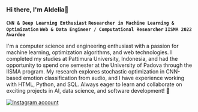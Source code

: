 
<h3>Hi there, I'm Aldelia👋</h3>

<!--**dey234/dey234** is a ✨ _special_ ✨ repository because its `README.md` (this file) appears on your GitHub profile. 
-->

**`CNN & Deep Learning Enthusiast`** **`Researcher in Machine Learning & Optimization`** **`Web & Data Engineer / Computational Researcher`**
**`IISMA 2022 Awardee`** 

I'm a computer science and engineering enthusiast with a passion for machine learning, optimization algorithms, and web technologies. I completed my studies at Pattimura University, Indonesia, and had the opportunity to spend one semester at the University of Padova through the IISMA program. My research explores stochastic optimization in CNN-based emotion classification from audio, and I have experience working with HTML, Python, and SQL. Always eager to learn and collaborate on exciting projects in AI, data science, and software development! 🚀 <br>

  <p aligns="left">
      <a href="https://www.instagram.com/aldelia_joe?igsh=MW5icXkyd3lxc3luMQ==">
         <img alt="Instagram account" title="Connect with me!" src="https://img.shields.io/badge/Instagram-%23C13584?style=for-the-badge&logo=instagram&logoColor=white&logoSize=auto&labelColor=%23C13584&color=%23FF0069&link=https%3A%2F%2Fwww.instagram.com%2Faldelia_joe%3Figsh%3DMW5icXkyd3lxc3luMQ%3D%3D%20"></a> 


    

  </p>
      
